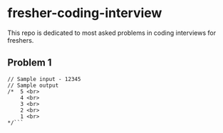 # fresher-coding-interview
This repo is dedicated to most asked problems in coding interviews for freshers.

## Problem 1
```Write a program to accept one integer. Then print every digit of that integer in a newline and start from 1's place.
// Sample input - 12345
// Sample output
/*  5 <br>
    4 <br>
    3 <br>
    2 <br>
    1 <br>
*/```

